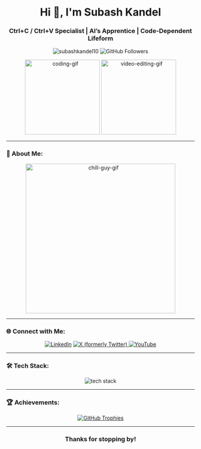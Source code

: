 <h1 align="center">Hi 👋, I'm Subash Kandel</h1>
<h3 align="center">Ctrl+C / Ctrl+V Specialist | AI’s Apprentice | Code-Dependent Lifeform</h3>

<p align="center"> 
  <img src="https://komarev.com/ghpvc/?username=subashkandel10&label=Profile%20views&color=0e75b6&style=flat" alt="subashkandel10" /> 
  <img src="https://img.shields.io/github/followers/subashkandel10?style=social" alt="GitHub Followers">
</p>

<div align="center">
  <img src="https://media2.giphy.com/media/v1.Y2lkPTc5MGI3NjExOHprZDAxdTUzeWk1NXV5dW5iNHQ4Z3l3d2J2NDJ6eWxpbzF5YmR1eCZlcD12MV9pbnRlcm5hbF9naWZfYnlfaWQmY3Q9Zw/GRPy8MKag9U1U88hzY/giphy.gif" height="200" alt="coding-gif" />
  <img src="https://media4.giphy.com/media/v1.Y2lkPTc5MGI3NjExYW9saDc5ZTBlNm1vZjI4ajRiNWV2eHJxbHV6aTZwczZ3emQ1OHg1ayZlcD12MV9pbnRlcm5hbF9naWZfYnlfaWQmY3Q9Zw/3o7qE4lyQs1ZjEu6VG/giphy.gif" height="200" alt="video-editing-gif" />
</div>

---

### 🚀 About Me:
<div align="center">
  <img src="https://media1.giphy.com/media/v1.Y2lkPTc5MGI3NjExMmp0bjYyeTF1ZWFoajdtMHR5c240eXhsaHY3eXdoY3NvNDBwbWUxZSZlcD12MV9pbnRlcm5hbF9naWZfYnlfaWQmY3Q9Zw/AbYxDs20DECQw/giphy.gif" width="400" alt="chill-guy-gif" />
</div>


---

### 🌐 Connect with Me:
<p align="center">
  <a href="https://www.linkedin.com/in/subash-kandel-7a5721260/" target="_blank"><img src="https://img.shields.io/badge/LinkedIn-0077B5?style=for-the-badge&logo=linkedin&logoColor=white" alt="LinkedIn" /></a>
 <a href="https://x.com/subash_cndl" target="_blank">
  <img src="https://img.shields.io/badge/-000000?style=for-the-badge&logo=x&logoColor=white" alt="X (formerly Twitter)" />
</a>
  <a href="https://www.youtube.com/watch?v=dQw4w9WgXcQ" target="_blank"><img src="https://img.shields.io/badge/YouTube-FF0000?style=for-the-badge&logo=youtube&logoColor=white" alt="YouTube" /></a>
</p>

---

### 🛠️ Tech Stack:
<p align="center">
  <img src="https://skillicons.dev/icons?i=arduino,c,cpp,css,git,go,html,java,js,linux,mongodb,mysql,nodejs,python,pytorch,react,rust,tensorflow,typescript" alt="tech stack" /> 
</p>

---



### 🏆 Achievements:
<p align="center">
  <a href="https://github.com/ryo-ma/github-profile-trophy">
    <img src="https://github-profile-trophy.vercel.app/?username=subashkandel10&theme=gruvbox&no-frame=true&margin-w=15&margin-h=15" alt="GitHub Trophies" />
  </a>
</p>

---

<div align="center">
  <h3>Thanks for stopping by! </h3>
</div>
